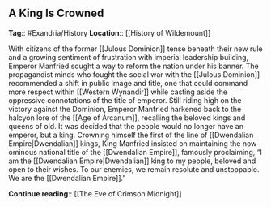 ## A King Is Crowned
**Tag**:: #Exandria/History
**Location**:: [[History of Wildemount]]

With citizens of the former [[Julous Dominion]] tense beneath their new rule and a growing sentiment of frustration with imperial leadership building, Emperor Manfried sought a way to reform the nation under his banner. The propagandist minds who fought the social war with the [[Julous Dominion]] recommended a shift in public image and title, one that could command more respect within [[Western Wynandir]] while casting aside the oppressive connotations of the title of emperor. Still riding high on the victory against the Dominion, Emperor Manfried harkened back to the halcyon lore of the [[Age of Arcanum]], recalling the beloved kings and queens of old. It was decided that the people would no longer have an emperor, but a king. Crowning himself the first of the line of [[Dwendalian Empire|Dwendalian]] kings, King Manfried insisted on maintaining the now-ominous national title of the [[Dwendalian Empire]], famously proclaiming, “I am the [[Dwendalian Empire|Dwendalian]] king to my people, beloved and open to their wishes. To our enemies, we remain resolute and unstoppable. We are the [[Dwendalian Empire]].”

**Continue reading**:: [[The Eve of Crimson Midnight]]